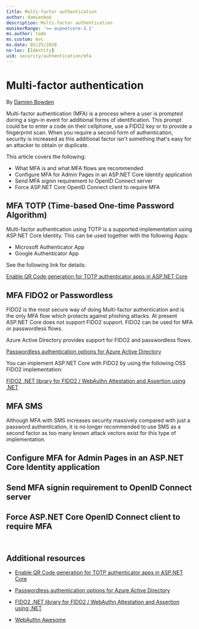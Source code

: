 ```yaml
---
title: Multi-factor authentication
author: damienbod
description: Multi-factor authentication
monikerRange: '>= aspnetcore-3.1'
ms.author: todo
ms.custom: mvc
ms.date: 02/25/2020
no-loc: [Identity]
uid: security/authentication/mfa
---
```

# Multi-factor authentication

By [Damien Bowden](https://github.com/damienbod)

Multi-factor authentication (MFA) is a process where a user is prompted during a sign-in event for additional forms of identification. This prompt could be to enter a code on their cellphone, use a FIDO2 key or to provide a fingerprint scan. When you require a second form of authentication, security is increased as this additional factor isn't something that's easy for an attacker to obtain or duplicate.

This article covers the following:

* What MFA is and what MFA flows are recommended
* Configure MFA for Admin Pages in an ASP.NET Core Identity application
* Send MFA signin requirement to OpenID Connect server 
* Force ASP.NET Core OpenID Connect client to require MFA

## MFA TOTP (Time-based One-time Password Algorithm)

Multi-factor authentication using TOTP is a supported implementation using ASP.NET Core Identity. This can be used together with the following Apps:

- Microsoft Authenticator App
- Google Authenticator App

See the following link for details:

[Enable QR Code generation for TOTP authenticator apps in ASP.NET Core](xref:security/authentication/identity-enable-qrcodes)

## MFA FIDO2 or Passwordless

FIDO2 is the most secure way of doing Multi-factor authentication and is the only MFA flow which protects against phishing attacks. At present ASP.NET Core does not support FIDO2 support. FIDO2 can be used for MFA or passwordless flows.

Azure Active Directory provides support for FIDO2 and passwordless flows.

[Passwordless authentication options for Azure Active Directory](https://docs.microsoft.com/en-us/azure/active-directory/authentication/concept-authentication-passwordless)

You can implement ASP.NET Core with FIDO2 by using the following OSS FIDO2 implementation:

[FIDO2 .NET library for FIDO2 / WebAuthn Attestation and Assertion using .NET](https://github.com/abergs/fido2-net-lib)

## MFA SMS

Although MFA with SMS increases security massively compared with just a password authentication, it is no longer recommended to use SMS as a second factor as too many known attack vectors exist for this type of implementation.


## Configure MFA for Admin Pages in an ASP.NET Core Identity application

## Send MFA signin requirement to OpenID Connect server 

## Force ASP.NET Core OpenID Connect client to require MFA

```csharp
```

```razor
```




## Additional resources

* [Enable QR Code generation for TOTP authenticator apps in ASP.NET Core](xref:security/authentication/identity-enable-qrcodes)

* [Passwordless authentication options for Azure Active Directory](https://docs.microsoft.com/en-us/azure/active-directory/authentication/concept-authentication-passwordless)

* [FIDO2 .NET library for FIDO2 / WebAuthn Attestation and Assertion using .NET](https://github.com/abergs/fido2-net-lib)

* [WebAuthn Awesome](https://github.com/herrjemand/awesome-webauthn)



